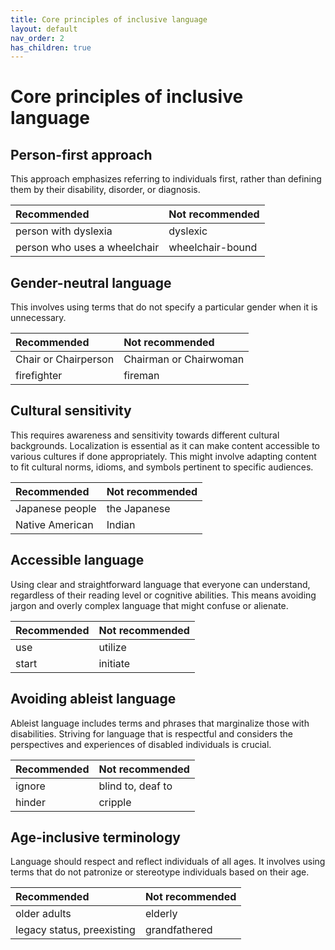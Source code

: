 ```yaml
---
title: Core principles of inclusive language
layout: default
nav_order: 2
has_children: true
---
```

# Core principles of inclusive language

## Person-first approach

This approach emphasizes referring to individuals first, rather than defining them by their disability, disorder, or diagnosis.

| Recommended                  | Not recommended       |
| :--------------------------- | :-------------------- |
| person with dyslexia         | dyslexic            |
| person who uses a wheelchair | wheelchair-bound     |

## Gender-neutral language

This involves using terms that do not specify a particular gender when it is unnecessary.

| Recommended      | Not recommended   |
| :--------------- | :---------------- |
| Chair or Chairperson | Chairman or Chairwoman |
| firefighter      | fireman           |

## Cultural sensitivity

This requires awareness and sensitivity towards different cultural backgrounds. Localization is essential as it can make content accessible to various cultures if done appropriately. This might involve adapting content to fit cultural norms, idioms, and symbols pertinent to specific audiences.

| Recommended   | Not recommended |
| :------------ | :-------------- |
| Japanese people | the Japanese    |
| Native American | Indian          |

## Accessible language

Using clear and straightforward language that everyone can understand, regardless of their reading level or cognitive abilities. This means avoiding jargon and overly complex language that might confuse or alienate.

| Recommended | Not recommended |
| :---------- | :-------------- |
| use         | utilize         |
| start       | initiate        |

## Avoiding ableist language

Ableist language includes terms and phrases that marginalize those with disabilities. Striving for language that is respectful and considers the perspectives and experiences of disabled individuals is crucial.

| Recommended | Not recommended |
| :---------- | :-------------- |
| ignore      | blind to, deaf to |
| hinder      | cripple         |

## Age-inclusive terminology

Language should respect and reflect individuals of all ages. It involves using terms that do not patronize or stereotype individuals based on their age.

| Recommended   | Not recommended |
| :------------ | :-------------- |
| older adults  | elderly         |
| legacy status, preexisting | grandfathered   |

